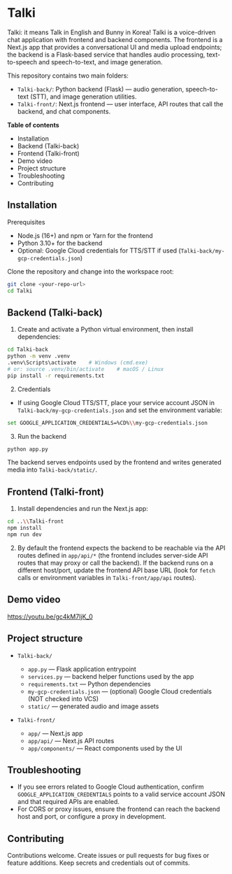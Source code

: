 # Talki

Talki: it means Talk in English and Bunny in Korea! Talki is a voice-driven chat application with frontend and backend components. The frontend is a Next.js app that provides a conversational UI and media upload endpoints; the backend is a Flask-based service that handles audio processing, text-to-speech and speech-to-text, and image generation.

This repository contains two main folders:

- `Talki-back/`: Python backend (Flask) — audio generation, speech-to-text (STT), and image generation utilities.
- `Talki-front/`: Next.js frontend — user interface, API routes that call the backend, and chat components.

**Table of contents**

- Installation
- Backend (Talki-back)
- Frontend (Talki-front)
- Demo video
- Project structure
- Troubleshooting
- Contributing

## Installation

Prerequisites

- Node.js (16+) and npm or Yarn for the frontend
- Python 3.10+ for the backend
- Optional: Google Cloud credentials for TTS/STT if used (`Talki-back/my-gcp-credentials.json`)

Clone the repository and change into the workspace root:

```bash
git clone <your-repo-url>
cd Talki
```

## Backend (Talki-back)

1. Create and activate a Python virtual environment, then install dependencies:

```bash
cd Talki-back
python -m venv .venv
.venv\Scripts\activate    # Windows (cmd.exe)
# or: source .venv/bin/activate    # macOS / Linux
pip install -r requirements.txt
```

2. Credentials

- If using Google Cloud TTS/STT, place your service account JSON in `Talki-back/my-gcp-credentials.json` and set the environment variable:

```bash
set GOOGLE_APPLICATION_CREDENTIALS=%CD%\\my-gcp-credentials.json
```

3. Run the backend

```bash
python app.py
```

The backend serves endpoints used by the frontend and writes generated media into `Talki-back/static/`.

## Frontend (Talki-front)

1. Install dependencies and run the Next.js app:

```bash
cd ..\\Talki-front
npm install
npm run dev
```

2. By default the frontend expects the backend to be reachable via the API routes defined in `app/api/*` (the frontend includes server-side API routes that may proxy or call the backend). If the backend runs on a different host/port, update the frontend API base URL (look for `fetch` calls or environment variables in `Talki-front/app/api` routes).

## Demo video

<https://youtu.be/gc4kM7IjK_0>

## Project structure

- `Talki-back/`

  - `app.py` — Flask application entrypoint
  - `services.py` — backend helper functions used by the app
  - `requirements.txt` — Python dependencies
  - `my-gcp-credentials.json` — (optional) Google Cloud credentials (NOT checked into VCS)
  - `static/` — generated audio and image assets

- `Talki-front/`
  - `app/` — Next.js app
  - `app/api/` — Next.js API routes
  - `app/components/` — React components used by the UI

## Troubleshooting

- If you see errors related to Google Cloud authentication, confirm `GOOGLE_APPLICATION_CREDENTIALS` points to a valid service account JSON and that required APIs are enabled.
- For CORS or proxy issues, ensure the frontend can reach the backend host and port, or configure a proxy in development.

## Contributing

Contributions welcome. Create issues or pull requests for bug fixes or feature additions. Keep secrets and credentials out of commits.
